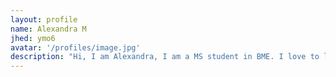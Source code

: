 ```yaml
---
layout: profile
name: Alexandra M
jhed: ymo6
avatar: '/profiles/image.jpg'
description: "Hi, I am Alexandra, I am a MS student in BME. I love to learn more about genetics and spatial techologies"
---
```

